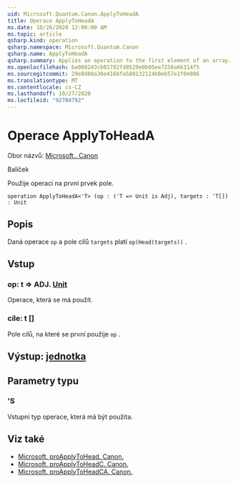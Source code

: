 ```yaml
---
uid: Microsoft.Quantum.Canon.ApplyToHeadA
title: Operace ApplyToHeadA
ms.date: 10/26/2020 12:00:00 AM
ms.topic: article
qsharp.kind: operation
qsharp.namespace: Microsoft.Quantum.Canon
qsharp.name: ApplyToHeadA
qsharp.summary: Applies an operation to the first element of an array.
ms.openlocfilehash: ba060243cb01782fd8529e0b05ee7258a66314f5
ms.sourcegitcommit: 29e0d88a30e4166fa580132124b0eb57e1f0e986
ms.translationtype: MT
ms.contentlocale: cs-CZ
ms.lasthandoff: 10/27/2020
ms.locfileid: "92704792"
---
```

# <a name="applytoheada-operation"></a>Operace ApplyToHeadA

Obor názvů: [Microsoft.. Canon](xref:Microsoft.Quantum.Canon)

Balíček [](https://nuget.org/packages/)


Použije operaci na první prvek pole.

```qsharp
operation ApplyToHeadA<'T> (op : ('T => Unit is Adj), targets : 'T[]) : Unit
```


## <a name="description"></a>Popis

Daná operace `op` a pole cílů `targets` platí `op(Head(targets))` .

## <a name="input"></a>Vstup

### <a name="op--t--unit-adj"></a>op: t => ADJ. [Unit](xref:microsoft.quantum.lang-ref.unit)

Operace, která se má použít.


### <a name="targets--t"></a>cíle: t []

Pole cílů, na které se první použije `op` .



## <a name="output--unit"></a>Výstup: [jednotka](xref:microsoft.quantum.lang-ref.unit)



## <a name="type-parameters"></a>Parametry typu

### <a name="t"></a>'S

Vstupní typ operace, která má být použita.

## <a name="see-also"></a>Viz také

- [Microsoft. proApplyToHead. Canon.](xref:Microsoft.Quantum.Canon.ApplyToHead)
- [Microsoft. proApplyToHeadC. Canon.](xref:Microsoft.Quantum.Canon.ApplyToHeadC)
- [Microsoft. proApplyToHeadCA. Canon.](xref:Microsoft.Quantum.Canon.ApplyToHeadCA)